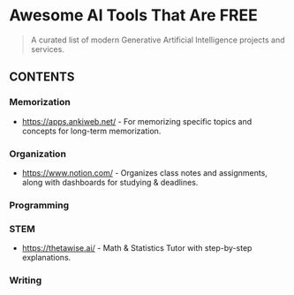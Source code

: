 # Awesome AI Tools That Are FREE
> A curated list of modern Generative Artificial Intelligence projects and services.
## CONTENTS
### Memorization
- https://apps.ankiweb.net/ - For memorizing specific topics and concepts for long-term memorization.
### Organization
- https://www.notion.com/ - Organizes class notes and assignments, along with dashboards for studying & deadlines.
### Programming
### STEM
- https://thetawise.ai/ - Math & Statistics Tutor with step-by-step explanations.
### Writing
